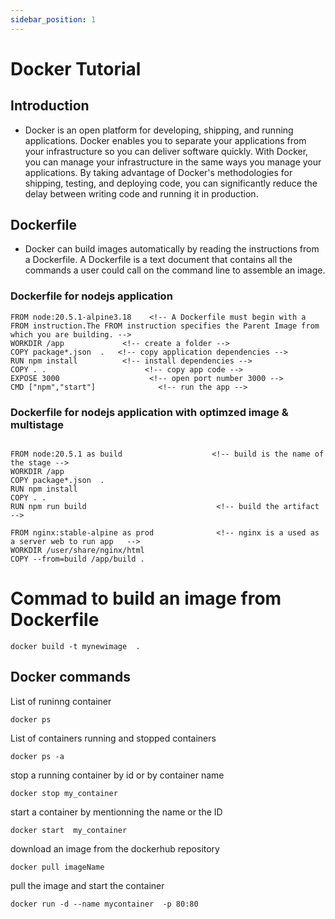 ```yaml
---
sidebar_position: 1
---
```


# Docker Tutorial
## Introduction
* Docker is an open platform for developing, shipping, and running applications. Docker enables you to separate your applications from your infrastructure so you can deliver software quickly. With Docker, you can manage your infrastructure in the same ways you manage your applications. By taking advantage of Docker's methodologies for shipping, testing, and deploying code, you can significantly reduce the delay between writing code and running it in production.

## Dockerfile

* Docker can build images automatically by reading the instructions from a Dockerfile. A Dockerfile is a text document that contains all the commands a user could call on the command line to assemble an image.

### Dockerfile for nodejs application 
```
FROM node:20.5.1-alpine3.18    <!-- A Dockerfile must begin with a FROM instruction.The FROM instruction specifies the Parent Image from which you are building. -->
WORKDIR /app             <!-- create a folder -->
COPY package*.json  .   <!-- copy application dependencies -->
RUN npm install          <!-- install dependencies -->
COPY . .                      <!-- copy app code -->
EXPOSE 3000                    <!-- open port number 3000 -->
CMD ["npm","start"]              <!-- run the app -->
```


### Dockerfile for nodejs application with optimzed image & multistage 

```

FROM node:20.5.1 as build                    <!-- build is the name of the stage -->
WORKDIR /app
COPY package*.json  .
RUN npm install
COPY . .
RUN npm run build                             <!-- build the artifact -->

FROM nginx:stable-alpine as prod              <!-- nginx is a used as a server web to run app   -->
WORKDIR /user/share/nginx/html
COPY --from=build /app/build .

```

# Commad to build an image from   Dockerfile 
```
docker build -t mynewimage  .
```

## Docker commands

List of runinng container 

```
docker ps    
```

List of containers running and stopped containers 

```
docker ps -a 
```
stop a running container by id or by container name 
```
docker stop my_container
```
start a container by mentionning the name or the ID 
 ```
 docker start  my_container 
 ```
 download an image from the dockerhub repository 
 ```
 docker pull imageName 
 ```
pull the image and start the container 

```
docker run -d --name mycontainer  -p 80:80  
```


